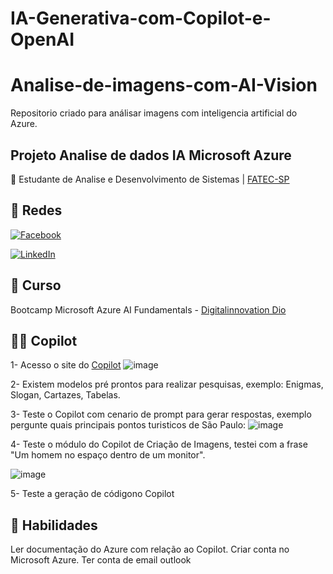 # IA-Generativa-com-Copilot-e-OpenAI

# Analise-de-imagens-com-AI-Vision
Repositorio criado para análisar imagens com inteligencia artificial do Azure.

## Projeto Analise de dados IA Microsoft Azure
📒 Estudante de Analise e Desenvolvimento de Sistemas |
[FATEC-SP](https://www.fatecsp.br/)

## 🛜 Redes
[![Facebook](https://img.shields.io/badge/Facebook-1877F2?style=for-the-badge&logo=facebook&logoColor=white)](https://www.facebook.com/SEUUSERNAME/)

[![LinkedIn](https://img.shields.io/badge/LinkedIn-0077B5?style=for-the-badge&logo=linkedin&logoColor=white)](https://www.linkedin.com/in/larissa-z-69053190/)


## 📝 Curso
Bootcamp Microsoft Azure AI Fundamentals - [Digitalinnovation Dio](dio.me)

## 🙂🙂 Copilot
1- Acesso o site do [Copilot](https://copilot.microsoft.com/)
![image](https://github.com/LarissaZanardo/IA-Generativa-com-Copilot-e-OpenAI/assets/161094150/ccbf37b9-b38e-47e7-a04f-716ffd7a4371)


2- Existem modelos pré prontos para realizar pesquisas, exemplo: Enigmas, Slogan,  Cartazes, Tabelas.

3- Teste o Copilot com cenario de prompt para gerar respostas, exemplo pergunte quais principais pontos turisticos de São Paulo:
![image](https://github.com/LarissaZanardo/IA-Generativa-com-Copilot-e-OpenAI/assets/161094150/0578f3b5-ff17-430d-9021-0a34f2950201)


4- Teste o módulo do Copilot de Criação de Imagens, testei com a frase "Um homem no espaço dentro de um monitor".

![image](https://github.com/LarissaZanardo/IA-Generativa-com-Copilot-e-OpenAI/assets/161094150/803955d0-c923-41c0-8b29-8b3870d03af7)


5- Teste a geração de códigono Copilot



## 🔧 Habilidades
Ler documentação do Azure com relação ao Copilot.
Criar conta no Microsoft Azure.
Ter conta de email outlook
